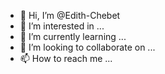 - 👋 Hi, I’m @Edith-Chebet
- 👀 I’m interested in ...
- 🌱 I’m currently learning ...
- 💞️ I’m looking to collaborate on ...
- 📫 How to reach me ...

<!---
Edith-Chebet/Edith-Chebet is a ✨ special ✨ repository because its `README.md` (this file) appears on your GitHub profile.
You can click the Preview link to take a look at your changes.
--->
